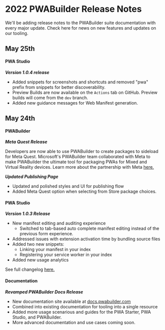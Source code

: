 # 2022 PWABuilder Release Notes

We'll be adding release notes to the PWABuilder suite documentation with every major update. 
Check here for news on new features and updates on our tooling.

## May 25th

#### PWA Studio

***Version 1.0.4 release***

* Added snippets for screenshots and shortcuts and removed "pwa" prefix from snippets for better discoverability.
* Preview Builds are now available on the `Actions` tab on GitHub. Preview builds will come from the `dev` branch.
* Added new guidance messages for Web Manifest generation.

## May 24th

#### PWABuilder

***Meta Quest Release***

Developers are now able to use PWABuilder to create packages to sideload for Meta Quest. Microsoft's PWABuilder team collaborated with Meta to make PWABuilder the ultimate tool for packaging PWAs for Mixed and Virtual Reality devices. Learn more about the partnership with Meta [here.](https://developer.oculus.com/documentation/web/pwa-building-with-pwabuilder/)

***Updated Publishing Page***
* Updated and polished styles and UI for publishing flow
* Added Meta Quest option when selecting from Store package choices.

#### PWA Studio

***Version 1.0.3 Release***

* New manifest editing and auditing experience
  * Switched to tab-based auto complete manifest editing instead of the previous form experience.
* Addressed issues with extension activation time by bundling source files
* Added two new snippets:
  * Linking your manifest in your index
  * Registering your service worker in your index
* Added new usage analytics

See full changelog [here.](https://github.com/pwa-builder/pwa-studio/blob/main/CHANGELOG.md)

#### Documentation

***Revamped PWABuilder Docs Release***

* New documentation site available at [docs.pwabuilder.com](https://docs.pwabuilder.com/#/)
* Combined into existing documentation for tooling into a single resource
* Added more usage scenarious and guides for the PWA Starter, PWA Studio, and PWABuilder.
* More advanced documentation and use cases coming soon.